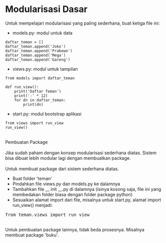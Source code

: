# Modularisasi Dasar
Untuk mempelajari modularisasi yang paling sederhana, buat ketiga file ini:
- models.py: modul untuk data
```buildoutcfg
daftar_teman = []
daftar_teman.append('Joko')
daftar_teman.append('Prabowo')
daftar_teman.append('Mega')
daftar_teman.append('Gareng')
```
- views.py: modul untuk tampilan
```buildoutcfg
from models import daftar_teman

def run_view():
    print('Daftar Teman')
    print('-' * 12)
    for dn in daftar_teman:
        print(dn)
```

- start.py: modul bootstrap aplikasi
```buildoutcfg
from views import run_view
run_view()
```
<br>
Pembuatan Package
<br><br>
Jika sudah paham dengan konsep modularisasi sederhana diatas. Sistem bisa dibuat lebih modular lagi dengan membuatkan package.<br><br>Untuk membuat package dari sistem sederhana diatas.

- Buat folder 'teman'
- Pindahkan file views.py dan models.py ke dalamnya
- Tambahkan file __ init __.py di  dalamnya (isinya kosong saja, file ini yang membedakan folder biasa dengan folder package python)
- Sesuaikan alamat import dari file, misalnya untuk start.py, alamat import run_view() menjadi:
<pre>from teman.views import run_view</pre>
<br>
Untuk pembuatan package lainnya, tidak beda prosesnya. Misalnya membuat package 'buku'.


